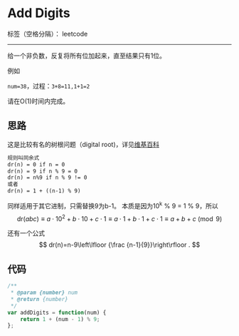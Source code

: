 ﻿# Add Digits

标签（空格分隔）： leetcode

---

给一个非负数，反复将所有位加起来，直至结果只有1位。

例如

`num=38`，过程：`3+8=11,1+1=2`

请在O(1)时间内完成。

## 思路

这是比较有名的树根问题（digital root)，详见[维基百科](https://en.wikipedia.org/wiki/Digital_root)
```md
规则叫同余式
dr(n) = 0 if n = 0
dr(n) = 9 if n % 9 = 0
dr(n) = n%9 if n % 9 != 0
或者
dr(n) = 1 + ((n-1) % 9)
```
同样适用于其它进制，只需替换9为b-1。
本质是因为10<sup>k</sup> % 9 = 1 % 9，所以
$$ {\mbox{dr}}(abc)\equiv a\cdot 10^{2}+b\cdot 10+c\cdot 1\equiv a\cdot 1+b\cdot 1+c\cdot 1\equiv a+b+c{\pmod  {9}} $$


还有一个公式
$$ dr(n)=n-9\left\lfloor {\frac  {n-1}{9}}\right\rfloor . $$

## 代码
```js
/**
 * @param {number} num
 * @return {number}
 */
var addDigits = function(num) {
    return 1 + (num - 1) % 9;
};
```





